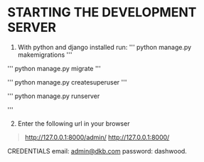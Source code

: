 # STARTING THE DEVELOPMENT SERVER
1. With python and django installed
run:
'''
python manage.py makemigrations
'''

'''
python manage.py migrate
'''

'''
python manage.py createsuperuser
'''

'''
python manage.py runserver

'''


2. Enter the following url in your browser
> http://127.0.0.1:8000/admin/
> http://127.0.0.1:8000/ 


CREDENTIALS
email: admin@dkb.com
password: dashwood.